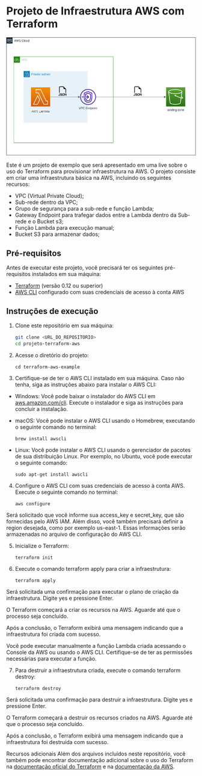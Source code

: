 # Projeto de Infraestrutura AWS com Terraform

![Arquitetura](./images/arquitetura.png)

Este é um projeto de exemplo que será apresentado em uma live sobre o uso do Terraform para provisionar infraestrutura na AWS. O projeto consiste em criar uma infraestrutura básica na AWS, incluindo os seguintes recursos:

- VPC (Virtual Private Cloud);
- Sub-rede dentro da VPC;
- Grupo de segurança para a sub-rede e função Lambda;
- Gateway Endpoint para trafegar dados entre a Lambda dentro da Sub-rede e o Bucket s3;
- Função Lambda para execução manual;
- Bucket S3 para armazenar dados;

## Pré-requisitos

Antes de executar este projeto, você precisará ter os seguintes pré-requisitos instalados em sua máquina:

- [Terraform](https://www.terraform.io/downloads.html) (versão 0.12 ou superior)
- [AWS CLI](https://aws.amazon.com/cli/) configurado com suas credenciais de acesso à conta AWS

## Instruções de execução

1. Clone este repositório em sua máquina:

   ```bash
   git clone <URL_DO_REPOSITORIO>
   cd projeto-terraform-aws

2. Acesse o diretório do projeto:

    ```
    cd terraform-aws-example
    ```

3. Certifique-se de ter o AWS CLI instalado em sua máquina. Caso não tenha, siga as instruções abaixo para instalar o AWS CLI:

- Windows: Você pode baixar o instalador do AWS CLI em [aws.amazon.com/cli](https://aws.amazon.com/cli). Execute o instalador e siga as instruções para concluir a instalação.

- macOS: Você pode instalar o AWS CLI usando o Homebrew, executando o seguinte comando no terminal:

    ```
    brew install awscli
    ```

- Linux: Você pode instalar o AWS CLI usando o gerenciador de pacotes de sua distribuição Linux. Por exemplo, no Ubuntu, você pode executar o seguinte comando:

    ```
    sudo apt-get install awscli
    ```

4. Configure o AWS CLI com suas credenciais de acesso à conta AWS. Execute o seguinte comando no terminal:

    ```
    aws configure
    ```

Será solicitado que você informe sua access_key e secret_key, que são fornecidas pelo AWS IAM. Além disso, você também precisará definir a region desejada, como por exemplo us-east-1. Essas informações serão armazenadas no arquivo de configuração do AWS CLI.

5. Inicialize o Terraform:

    ```
    terraform init
    ```

6. Execute o comando terraform apply para criar a infraestrutura:

    ```
    terraform apply
    ```

Será solicitada uma confirmação para executar o plano de criação da infraestrutura. Digite yes e pressione Enter.

O Terraform começará a criar os recursos na AWS. Aguarde até que o processo seja concluído.

Após a conclusão, o Terraform exibirá uma mensagem indicando que a infraestrutura foi criada com sucesso.

Você pode executar manualmente a função Lambda criada acessando o Console da AWS ou usando o AWS CLI. Certifique-se de ter as permissões necessárias para executar a função.

7. Para destruir a infraestrutura criada, execute o comando terraform destroy:

    ```
    terraform destroy
    ```
Será solicitada uma confirmação para destruir a infraestrutura. Digite yes e pressione Enter.

O Terraform começará a destruir os recursos criados na AWS. Aguarde até que o processo seja concluído.

Após a conclusão, o Terraform exibirá uma mensagem indicando que a infraestrutura foi destruída com sucesso.

Recursos adicionais
Além dos arquivos incluídos neste repositório, você também pode encontrar documentação adicional sobre o uso do Terraform na [documentação oficial do Terraform](https://developer.hashicorp.com/terraform/docs) e na [documentação da AWS](https://docs.aws.amazon.com/index.html).